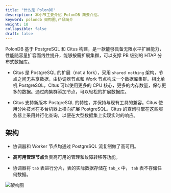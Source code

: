 ```yaml
---
title: "什么是 PolonDB"
description: 本小节主要介绍 PolonDB 简要介绍。 
keyword: polondb 架构图,产品简介
weight: 10
collapsible: false
draft: false
---
```




PolonDB 基于 PostgreSQL 和 Citus 构建，是一款能够具备无限水平扩展能力，性能随容量扩容而线性提升，能够按需扩展集群，可以支撑 PB 级别的  HTAP 分布式数据库。

<!--基于 Citus 构建，同时支持在线事务处理（OLTP）及在线分析处理（OLAP）场景。完美适配海量数据实时分析、海量事务处理等应用场景，有着众多独特优势。-->

- Citus 是 PostgreSQL 的扩展（not a fork），采用 `shared nothing` 架构，节点之间无共享数据，由协调器节点和 Work 节点构成一个数据库集群。相比单机 PostgreSQL，Citus 可以使用更多的 CPU 核心，更多的内存数量，保存更多的数据。通过向集群添加节点，可以轻松的扩展数据库。

- Citus 支持新版本 PostgreSQL 的特性，并保持与现有工具的兼容。Citus 使用分片技术在多台机器上横向扩展 PostgreSQL。Citus 的查询引擎在这些服务器上采用并行化查询，以便在大型数据集上实现实时的响应。

## 架构

- 协调器和 Worker 节点均通过 PostgreSQL 流复制做了高可用。

- **高可用管理节点**负责高可用的管理和故障转移等功能。

- 协调器将 `tab` 表进行分片，表的实际数据存储在 `tab_x` 中， `tab` 表不存储任何数据。

![架构图](../../_images/image-GaoKeYongJiaGou.png)
